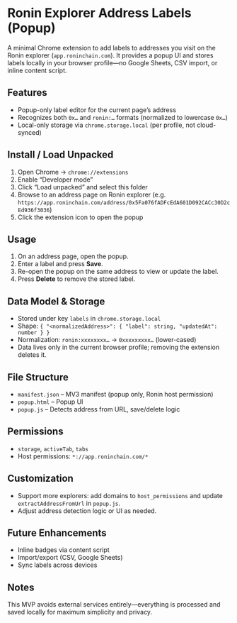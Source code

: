 # Ronin Explorer Address Labels (Popup)

A minimal Chrome extension to add labels to addresses you visit on the Ronin explorer (`app.roninchain.com`). It provides a popup UI and stores labels locally in your browser profile—no Google Sheets, CSV import, or inline content script.

## Features
- Popup-only label editor for the current page’s address  
- Recognizes both `0x…` and `ronin:…` formats (normalized to lowercase `0x…`)  
- Local-only storage via `chrome.storage.local` (per profile, not cloud-synced)

## Install / Load Unpacked
1. Open Chrome → `chrome://extensions`  
2. Enable “Developer mode”  
3. Click “Load unpacked” and select this folder  
4. Browse to an address page on Ronin explorer (e.g. `https://app.roninchain.com/address/0x5Fa076fADFcEdA601D092CACc30D2cEd936f3036`)  
5. Click the extension icon to open the popup

## Usage
1. On an address page, open the popup.  
2. Enter a label and press **Save**.  
3. Re-open the popup on the same address to view or update the label.  
4. Press **Delete** to remove the stored label.

## Data Model & Storage
- Stored under key `labels` in `chrome.storage.local`  
- Shape: `{ "<normalizedAddress>": { "label": string, "updatedAt": number } }`  
- Normalization: `ronin:xxxxxxxx…` → `0xxxxxxxxx…` (lower-cased)  
- Data lives only in the current browser profile; removing the extension deletes it.

## File Structure
- `manifest.json` – MV3 manifest (popup only, Ronin host permission)  
- `popup.html` – Popup UI  
- `popup.js` – Detects address from URL, save/delete logic

## Permissions
- `storage`, `activeTab`, `tabs`  
- Host permissions: `*://app.roninchain.com/*`

## Customization
- Support more explorers: add domains to `host_permissions` and update `extractAddressFromUrl` in `popup.js`.  
- Adjust address detection logic or UI as needed.

## Future Enhancements
- Inline badges via content script  
- Import/export (CSV, Google Sheets)  
- Sync labels across devices

## Notes
This MVP avoids external services entirely—everything is processed and saved locally for maximum simplicity and privacy.
